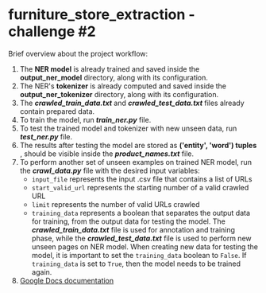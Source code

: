 # furniture_store_extraction - challenge #2

Brief overview about the project workflow:

1. The **NER model** is already trained and saved inside the **output_ner_model** directory,
along with its configuration.
2. The NER's **tokenizer** is already computed and saved inside the **output_ner_tokenizer** directory,
along with its configuration.
3. The ***crawled_train_data.txt*** and ***crawled_test_data.txt*** files already contain prepared data.
4. To train the model, run ***train_ner.py*** file.
5. To test the trained model and tokenizer with new unseen data, run ***test_ner.py*** file.
6. The results after testing the model are stored as **('entity', 'word') tuples** , 
should be visible inside the ***product_names.txt*** file. 
7. To perform another set of unseen examples on trained NER model, 
run the ***crawl_data.py*** file with the desired input variables:
    - `input_file` represents the input .csv file that contains a list of URLs
    - `start_valid_url` represents the starting number of a valid crawled URL
    - `limit` represents the number of valid URLs crawled
    - `training_data` represents a boolean that separates the output data for training, from the output data for testing the model. 
The ***crawled_train_data.txt*** file is used for annotation and training phase,
while the ***crawled_test_data.txt*** file is used to perform new unseen pages on NER model. When creating new data for testing the model,
it is important to set the `training_data` boolean to ``False``. If `training_data` is set to ``True``, then the model needs to be trained again.
8. [Google Docs documentation](https://docs.google.com/document/d/1uQrA2weAnQ0KJe-A3IeMbnY54yZ-uBIgSt8anb8_YoY/edit?usp=sharing)